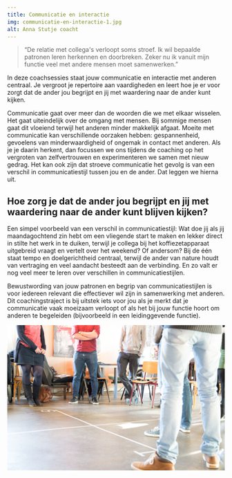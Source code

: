```yaml
---
title: Communicatie en interactie
img: communicatie-en-interactie-1.jpg
alt: Anna Stutje coacht
---
```


> “De relatie met collega's verloopt soms stroef. Ik wil bepaalde patronen leren herkennen en doorbreken. Zeker nu ik vanuit mijn functie veel met andere mensen moet samenwerken.”

In deze coachsessies staat jouw communicatie en interactie met anderen centraal. Je vergroot je repertoire aan vaardigheden en leert hoe je er voor zorgt dat de ander jou begrijpt en jij met waardering naar de ander kunt kijken.

Communicatie gaat over meer dan de woorden die we met elkaar wisselen. Het gaat uiteindelijk over de omgang met mensen. Bij sommige mensen gaat dit vloeiend terwijl het anderen minder makkelijk afgaat. Moeite met communicatie kan verschillende oorzaken hebben: gespannenheid, gevoelens van minderwaardigheid of ongemak in contact met anderen. Als je je daarin herkent, dan focussen we ons tijdens de coaching op het vergroten van zelfvertrouwen en experimenteren we samen met nieuw gedrag. Het kan ook zijn dat stroeve communicatie het gevolg is van een verschil in communicatiestijl tussen jou en de ander. Dat leggen we hierna uit.

## Hoe zorg je dat de ander jou begrijpt en jij met waardering naar de ander kunt blijven kijken?

Een simpel voorbeeld van een verschil in communicatiestijl: Wat doe jij als jij maandagochtend zin hebt om een vliegende start te maken en lekker direct in stilte het werk in te duiken, terwijl je collega bij het koffiezetapparaat uitgebreid vraagt en vertelt over het weekend? Of andersom? Bij de één staat tempo en doelgerichtheid centraal, terwijl de ander van nature houdt van vertraging en veel aandacht besteedt aan de verbinding. En zo valt er nog veel meer te leren over verschillen in communicatiestijlen.

Bewustwording van jouw patronen en begrip van communicatiestijlen is voor iedereen relevant die effectiever wil zijn in samenwerking met anderen. Dit coachingstraject is bij uitstek iets voor jou als je merkt dat je communicatie vaak moeizaam verloopt of als het bij jouw functie hoort om anderen te begeleiden (bijvoorbeeld in een leidinggevende functie).

![afbeelding schoenen](./communicatie-en-interactie-2.jpg)
